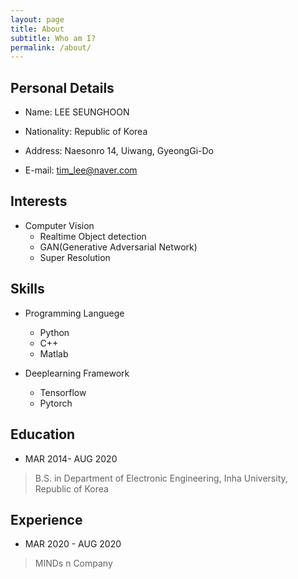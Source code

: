 ```yaml
---
layout: page
title: About
subtitle: Who am I?
permalink: /about/
---
```


## Personal Details
* Name: LEE SEUNGHOON

* Nationality: Republic of Korea

* Address: Naesonro 14, Uiwang, GyeongGi-Do

* E-mail: tim_lee@naver.com

## Interests
* Computer Vision
  * Realtime Object detection
  * GAN(Generative Adversarial Network)
  * Super Resolution

## Skills
* Programming Languege
  * Python
  * C++
  * Matlab
  
  
* Deeplearning Framework
  * Tensorflow
  * Pytorch

## Education
* MAR 2014- AUG 2020
 >B.S. in Department of Electronic Engineering, Inha University, Republic of Korea

## Experience
* MAR 2020 - AUG 2020
 >MINDs n Company

